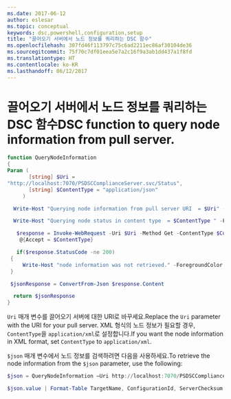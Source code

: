 ```yaml
---
ms.date: 2017-06-12
author: eslesar
ms.topic: conceptual
keywords: dsc,powershell,configuration,setup
title: "끌어오기 서버에서 노드 정보를 쿼리하는 DSC 함수"
ms.openlocfilehash: 307fd46f113797c75c6ad2211ec86af30104de36
ms.sourcegitcommit: 75f70c7df01eea5e7a2c16f9a3ab1dd437a1f8fd
ms.translationtype: HT
ms.contentlocale: ko-KR
ms.lasthandoff: 06/12/2017
---
```

# <a name="dsc-function-to-query-node-information-from-pull-server"></a><span data-ttu-id="9064f-103">끌어오기 서버에서 노드 정보를 쿼리하는 DSC 함수</span><span class="sxs-lookup"><span data-stu-id="9064f-103">DSC function to query node information from pull server.</span></span>

```powershell
function QueryNodeInformation
{
Param (      
       [string] $Uri =
"http://localhost:7070/PSDSCComplianceServer.svc/Status",                         
       [string] $ContentType = "application/json"           
     )

  Write-Host "Querying node information from pull server URI  = $Uri" -ForegroundColor Green

  Write-Host "Querying node status in content type  = $ContentType " -ForegroundColor Green

   $response = Invoke-WebRequest -Uri $Uri -Method Get -ContentType $ContentType -UseDefaultCredentials -Headers 
    @{Accept = $ContentType}

   if($response.StatusCode -ne 200)
 {
     Write-Host "node information was not retrieved." -ForegroundColor Red
 }

 $jsonResponse = ConvertFrom-Json $response.Content

  return $jsonResponse
}
```

<span data-ttu-id="9064f-104">`Uri` 매개 변수를 끌어오기 서버에 대한 URI로 바꾸세요.</span><span class="sxs-lookup"><span data-stu-id="9064f-104">Replace the `Uri` parameter with the URI for your pull server.</span></span> <span data-ttu-id="9064f-105">XML 형식의 노드 정보가 필요할 경우, `ContentType`을 `application/xml`로 설정합니다.</span><span class="sxs-lookup"><span data-stu-id="9064f-105">If you want the node information in XML format, set `ContentType` to `application/xml`.</span></span>

<span data-ttu-id="9064f-106">`$json` 매개 변수에서 노드 정보를 검색하려면 다음을 사용하세요.</span><span class="sxs-lookup"><span data-stu-id="9064f-106">To retrieve the node information from the `$json` parameter, use the following:</span></span>

```powershell
$json = QueryNodeInformation –Uri http://localhost:7070/PSDSCComplianceServer.svc/Status 

$json.value | Format-Table TargetName, ConfigurationId, ServerChecksum, NodeCompliant, LastComplianceTime, StatusCode
```

